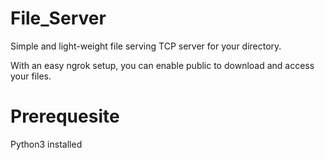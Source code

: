 # File_Server

Simple and light-weight file serving TCP server for your directory.<br/>

With an easy ngrok setup, you can enable public to download and access your files.


# Prerequesite
Python3 installed
